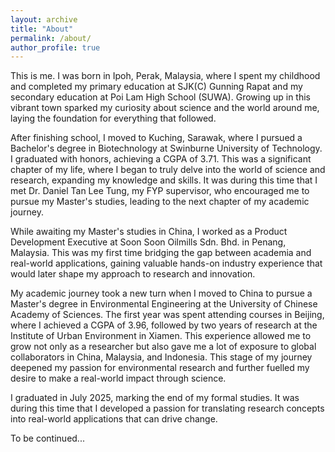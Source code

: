 ```yaml
---
layout: archive
title: "About"
permalink: /about/
author_profile: true
---
```


This is me. I was born in Ipoh, Perak, Malaysia, where I spent my childhood and completed my primary education at SJK(C) Gunning Rapat and my secondary education at Poi Lam High School (SUWA). Growing up in this vibrant town sparked my curiosity about science and the world around me, laying the foundation for everything that followed.

After finishing school, I moved to Kuching, Sarawak, where I pursued a Bachelor's degree in Biotechnology at Swinburne University of Technology. I graduated with honors, achieving a CGPA of 3.71. This was a significant chapter of my life, where I began to truly delve into the world of science and research, expanding my knowledge and skills. It was during this time that I met Dr. Daniel Tan Lee Tung, my FYP supervisor, who encouraged me to pursue my Master's studies, leading to the next chapter of my academic journey.

While awaiting my Master's studies in China, I worked as a Product Development Executive at Soon Soon Oilmills Sdn. Bhd. in Penang, Malaysia. This was my first time bridging the gap between academia and real-world applications, gaining valuable hands-on industry experience that would later shape my approach to research and innovation.

My academic journey took a new turn when I moved to China to pursue a Master's degree in Environmental Engineering at the University of Chinese Academy of Sciences. The first year was spent attending courses in Beijing, where I achieved a CGPA of 3.96, followed by two years of research at the Institute of Urban Environment in Xiamen. This experience allowed me to grow not only as a researcher but also gave me a lot of exposure to global collaborators in China, Malaysia, and Indonesia. This stage of my journey deepened my passion for environmental research and further fuelled my desire to make a real-world impact through science.

I graduated in July 2025, marking the end of my formal studies. It was during this time that I developed a passion for translating research concepts into real-world applications that can drive change.

To be continued...